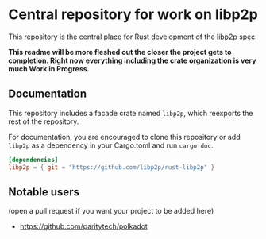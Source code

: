 # Central repository for work on libp2p

This repository is the central place for Rust development of the [libp2p](https://libp2p.io) spec.

**This readme will be more fleshed out the closer the project gets to completion.
Right now everything including the crate organization is very much Work in Progress.**

## Documentation

This repository includes a facade crate named `libp2p`, which reexports the rest of the repository.

For documentation, you are encouraged to clone this repository or add `libp2p` as a dependency in
your Cargo.toml and run `cargo doc`.

```toml
[dependencies]
libp2p = { git = "https://github.com/libp2p/rust-libp2p" }
```

## Notable users

(open a pull request if you want your project to be added here)

- https://github.com/paritytech/polkadot
